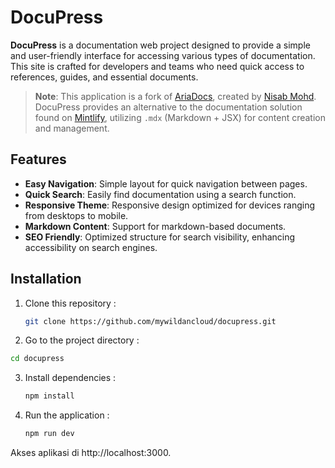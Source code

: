 # DocuPress

**DocuPress** is a documentation web project designed to provide a simple and user-friendly interface for accessing various types of documentation. This site is crafted for developers and teams who need quick access to references, guides, and essential documents.

> **Note**: This application is a fork of [AriaDocs](https://github.com/nisabmohd/Aria-Docs), created by [Nisab Mohd](https://github.com/nisabmohd). DocuPress provides an alternative to the documentation solution found on [Mintlify](https://mintlify.com/), utilizing `.mdx` (Markdown + JSX) for content creation and management.

## Features

- **Easy Navigation**: Simple layout for quick navigation between pages.
- **Quick Search**: Easily find documentation using a search function.
- **Responsive Theme**: Responsive design optimized for devices ranging from desktops to mobile.
- **Markdown Content**: Support for markdown-based documents.
- **SEO Friendly**: Optimized structure for search visibility, enhancing accessibility on search engines.

## Installation

1. Clone this repository :
   ```bash
   git clone https://github.com/mywildancloud/docupress.git
   ```
2. Go to the project directory :
  ```bash
  cd docupress
  ```
3. Install dependencies :
   ```bash
   npm install
   ```
4. Run the application :
   ```bash
   npm run dev
   ```
Akses aplikasi di http://localhost:3000.
